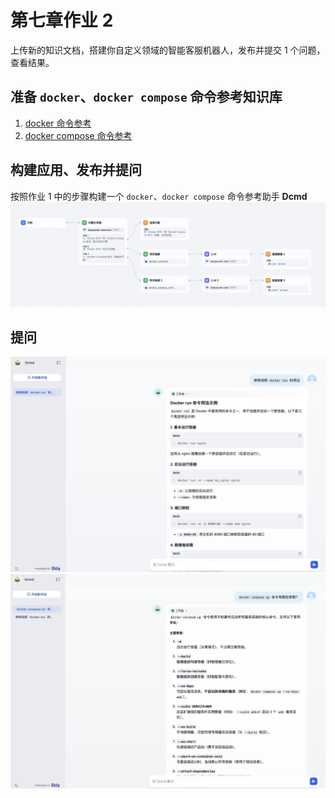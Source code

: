 # 第七章作业 2

上传新的知识文档，搭建你自定义领域的智能客服机器人，发布并提交 1 个问题，查看结果。

## 准备 `docker`、`docker compose` 命令参考知识库

1. [docker 命令参考](docker_cmd.md)
2. [docker compose 命令参考](docker_compose_cmd.md)

## 构建应用、发布并提问

按照作业 1 中的步骤构建一个 `docker`、`docker compose` 命令参考助手 **Dcmd**
![Dcmd](images/agent-dcmd_01.jpg)

## 提问

![qa1](images/agent-dcmd_02.jpg)
![qa2](images/agent-dcmd_03.jpg)
